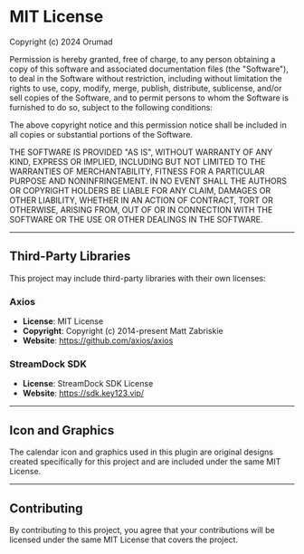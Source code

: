 # MIT License

Copyright (c) 2024 Orumad

Permission is hereby granted, free of charge, to any person obtaining a copy
of this software and associated documentation files (the "Software"), to deal
in the Software without restriction, including without limitation the rights
to use, copy, modify, merge, publish, distribute, sublicense, and/or sell
copies of the Software, and to permit persons to whom the Software is
furnished to do so, subject to the following conditions:

The above copyright notice and this permission notice shall be included in all
copies or substantial portions of the Software.

THE SOFTWARE IS PROVIDED "AS IS", WITHOUT WARRANTY OF ANY KIND, EXPRESS OR
IMPLIED, INCLUDING BUT NOT LIMITED TO THE WARRANTIES OF MERCHANTABILITY,
FITNESS FOR A PARTICULAR PURPOSE AND NONINFRINGEMENT. IN NO EVENT SHALL THE
AUTHORS OR COPYRIGHT HOLDERS BE LIABLE FOR ANY CLAIM, DAMAGES OR OTHER
LIABILITY, WHETHER IN AN ACTION OF CONTRACT, TORT OR OTHERWISE, ARISING FROM,
OUT OF OR IN CONNECTION WITH THE SOFTWARE OR THE USE OR OTHER DEALINGS IN THE
SOFTWARE.

---

## Third-Party Libraries

This project may include third-party libraries with their own licenses:

### Axios
- **License**: MIT License
- **Copyright**: Copyright (c) 2014-present Matt Zabriskie
- **Website**: https://github.com/axios/axios

### StreamDock SDK
- **License**: StreamDock SDK License
- **Website**: https://sdk.key123.vip/

---

## Icon and Graphics

The calendar icon and graphics used in this plugin are original designs created specifically for this project and are included under the same MIT License.

---

## Contributing

By contributing to this project, you agree that your contributions will be licensed under the same MIT License that covers the project.